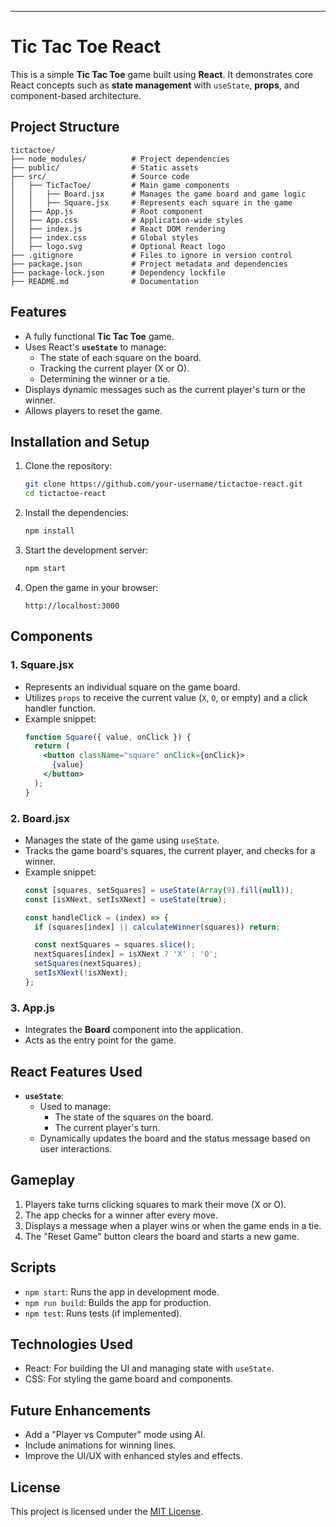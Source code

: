 
---

# Tic Tac Toe React

This is a simple **Tic Tac Toe** game built using **React**. It demonstrates core React concepts such as **state management** with `useState`, **props**, and component-based architecture.

## Project Structure

```
tictactoe/
├── node_modules/          # Project dependencies
├── public/                # Static assets
├── src/                   # Source code
│   ├── TicTacToe/         # Main game components
│   │   ├── Board.jsx      # Manages the game board and game logic
│   │   ├── Square.jsx     # Represents each square in the game
│   ├── App.js             # Root component
│   ├── App.css            # Application-wide styles
│   ├── index.js           # React DOM rendering
│   ├── index.css          # Global styles
│   ├── logo.svg           # Optional React logo
├── .gitignore             # Files to ignore in version control
├── package.json           # Project metadata and dependencies
├── package-lock.json      # Dependency lockfile
├── README.md              # Documentation
```

## Features

- A fully functional **Tic Tac Toe** game.
- Uses React's **`useState`** to manage:
  - The state of each square on the board.
  - Tracking the current player (X or O).
  - Determining the winner or a tie.
- Displays dynamic messages such as the current player's turn or the winner.
- Allows players to reset the game.

## Installation and Setup

1. Clone the repository:
   ```bash
   git clone https://github.com/your-username/tictactoe-react.git
   cd tictactoe-react
   ```

2. Install the dependencies:
   ```bash
   npm install
   ```

3. Start the development server:
   ```bash
   npm start
   ```

4. Open the game in your browser:
   ```
   http://localhost:3000
   ```

## Components

### **1. Square.jsx**
- Represents an individual square on the game board.
- Utilizes `props` to receive the current value (`X`, `O`, or empty) and a click handler function.
- Example snippet:
  ```jsx
  function Square({ value, onClick }) {
    return (
      <button className="square" onClick={onClick}>
        {value}
      </button>
    );
  }
  ```

### **2. Board.jsx**
- Manages the state of the game using `useState`.
- Tracks the game board's squares, the current player, and checks for a winner.
- Example snippet:
  ```jsx
  const [squares, setSquares] = useState(Array(9).fill(null));
  const [isXNext, setIsXNext] = useState(true);

  const handleClick = (index) => {
    if (squares[index] || calculateWinner(squares)) return;

    const nextSquares = squares.slice();
    nextSquares[index] = isXNext ? 'X' : 'O';
    setSquares(nextSquares);
    setIsXNext(!isXNext);
  };
  ```

### **3. App.js**
- Integrates the **Board** component into the application.
- Acts as the entry point for the game.

## React Features Used

- **`useState`**: 
  - Used to manage:
    - The state of the squares on the board.
    - The current player's turn.
  - Dynamically updates the board and the status message based on user interactions.

## Gameplay

1. Players take turns clicking squares to mark their move (X or O).
2. The app checks for a winner after every move.
3. Displays a message when a player wins or when the game ends in a tie.
4. The "Reset Game" button clears the board and starts a new game.

## Scripts

- `npm start`: Runs the app in development mode.
- `npm run build`: Builds the app for production.
- `npm test`: Runs tests (if implemented).

## Technologies Used

- React: For building the UI and managing state with `useState`.
- CSS: For styling the game board and components.

## Future Enhancements

- Add a "Player vs Computer" mode using AI.
- Include animations for winning lines.
- Improve the UI/UX with enhanced styles and effects.

## License

This project is licensed under the [MIT License](LICENSE).

